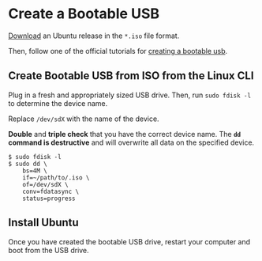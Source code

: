# Create a Bootable USB

[Download](https://ubuntu.com/download/desktop) an Ubuntu release in the `*.iso`
file format.

Then, follow one of the official tutorials for
[creating a bootable usb](https://ubuntu.com/tutorials?q=bootable+usb).

## Create Bootable USB from ISO from the Linux CLI

Plug in a fresh and appropriately sized USB drive. Then, run `sudo fdisk -l` to
determine the device name.

Replace `/dev/sdX` with the name of the device.

**Double** and **triple check** that you have the correct device name. The
**`dd` command is destructive** and will overwrite all data on the
specified device.

```
$ sudo fdisk -l
$ sudo dd \
    bs=4M \
    if=~/path/to/.iso \
    of=/dev/sdX \
    conv=fdatasync \
    status=progress
```

## Install Ubuntu

Once you have created the bootable USB drive, restart your computer and boot
from the USB drive.
